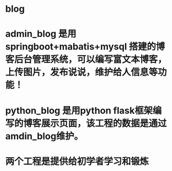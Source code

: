 # blog

# admin_blog 是用springboot+mabatis+mysql 搭建的博客后台管理系统，可以编写富文本博客，上传图片，发布说说，维护给人信息等功能！

# python_blog 是用python flask框架编写的博客展示页面，该工程的数据是通过amdin_blog维护。

# 两个工程是提供给初学者学习和锻炼
